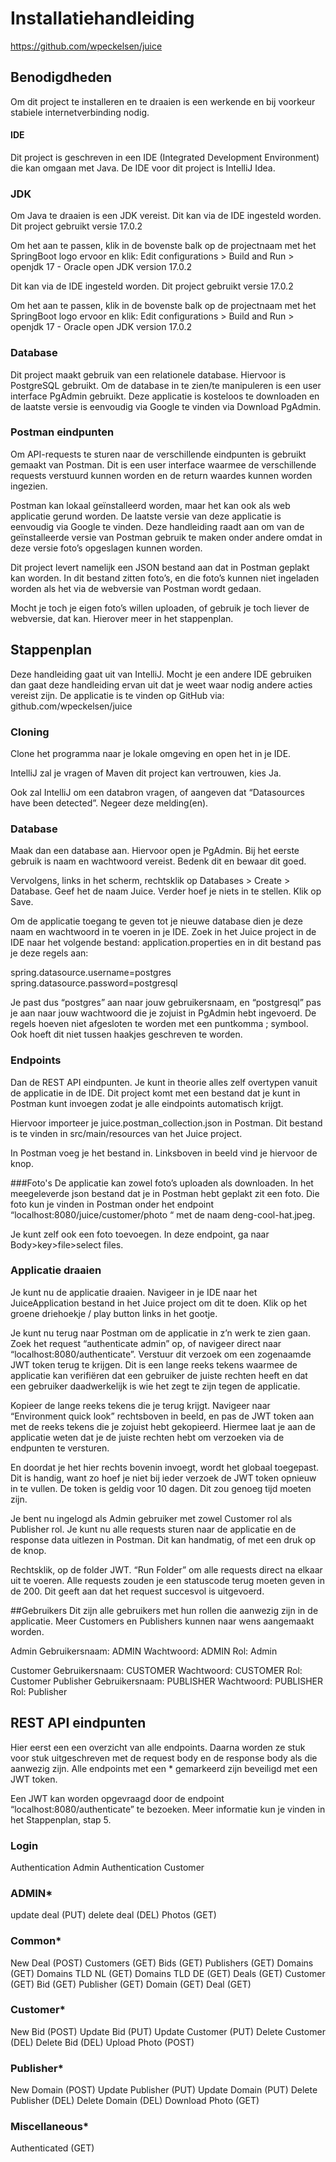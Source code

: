 

# Installatiehandleiding
https://github.com/wpeckelsen/juice





## Benodigdheden
Om dit project te installeren en te draaien is een werkende en bij voorkeur stabiele internetverbinding nodig.
 
#### IDE
Dit project is geschreven in een IDE (Integrated Development Environment) die kan omgaan met Java. De IDE voor dit project is IntelliJ Idea.

### JDK
Om Java te draaien is een JDK vereist. Dit kan via de IDE  ingesteld worden.  Dit project gebruikt versie 17.0.2

Om het aan te passen, klik in de bovenste balk op de projectnaam met het SpringBoot logo ervoor en klik: Edit configurations > Build and Run > openjdk 17 - Oracle open JDK version 17.0.2



Dit kan via de IDE ingesteld worden. Dit project gebruikt versie 17.0.2


Om het aan te passen, klik in de bovenste balk op de projectnaam met het SpringBoot logo ervoor en klik: Edit configurations > Build and Run > openjdk 17 - Oracle open JDK version 17.0.2



### Database
Dit project maakt gebruik van een relationele database. Hiervoor is PostgreSQL gebruikt. Om de database in te zien/te manipuleren is een user interface PgAdmin gebruikt. Deze applicatie is kosteloos te downloaden en de laatste versie is eenvoudig via Google te vinden via Download  PgAdmin.





### Postman eindpunten
Om API-requests te sturen naar de verschillende eindpunten is gebruikt gemaakt van Postman. Dit is een user interface waarmee de verschillende requests verstuurd kunnen worden en de return waardes kunnen worden ingezien.

Postman kan lokaal geïnstalleerd worden, maar het kan ook als web applicatie gerund worden. De laatste versie van deze applicatie is eenvoudig via Google te vinden. Deze handleiding raadt aan om van de geïnstalleerde versie van Postman gebruik te maken onder andere omdat in deze versie foto’s opgeslagen kunnen worden.

Dit project levert namelijk een JSON bestand aan dat in Postman geplakt kan worden. In dit bestand zitten foto’s, en die foto’s kunnen niet ingeladen worden als het via de webversie van Postman wordt gedaan.

Mocht je toch je eigen foto’s willen uploaden, of gebruik je toch liever de webversie, dat kan. Hierover meer in het stappenplan.






## Stappenplan

Deze handleiding gaat uit van IntelliJ. Mocht je een andere IDE gebruiken dan gaat deze handleiding ervan uit dat je weet waar nodig andere acties vereist zijn. De applicatie is te vinden op GitHub via: github.com/wpeckelsen/juice


### Cloning
Clone het programma naar je lokale omgeving en open het in je IDE.


IntelliJ zal je vragen of Maven dit project kan vertrouwen, kies Ja.


Ook zal IntelliJ om een databron vragen, of aangeven dat “Datasources have been detected”. Negeer deze melding(en).

### Database
Maak dan een database aan. Hiervoor open je PgAdmin. Bij het eerste gebruik is naam en wachtwoord vereist. Bedenk dit en bewaar dit goed.

Vervolgens, links in het scherm, rechtsklik op Databases > Create > Database. Geef het de naam Juice. Verder hoef je niets in te stellen. Klik op Save.


Om de applicatie toegang te geven tot je nieuwe database dien je deze naam en wachtwoord in te voeren in je IDE. Zoek in het Juice project in de IDE naar het volgende bestand: application.properties en in dit bestand pas je deze regels aan:

spring.datasource.username=postgres
spring.datasource.password=postgresql

Je past dus “postgres” aan naar jouw gebruikersnaam, en “postgresql” pas je aan naar jouw wachtwoord die je zojuist in PgAdmin hebt ingevoerd. De regels hoeven niet afgesloten te worden met een puntkomma ; symbool. Ook hoeft dit niet tussen haakjes geschreven te worden.


### Endpoints
Dan de REST API eindpunten. Je kunt in theorie alles zelf overtypen vanuit de applicatie in de IDE. Dit project komt met een bestand dat je kunt in Postman kunt invoegen zodat je alle eindpoints automatisch krijgt.

Hiervoor importeer je juice.postman_collection.json in Postman. Dit bestand is te vinden in src/main/resources van het Juice project.

In Postman voeg je het bestand in. Linksboven in beeld vind je hiervoor de knop.

###Foto's
De applicatie kan zowel foto’s uploaden als downloaden. In het meegeleverde json bestand dat je in Postman hebt geplakt zit een foto. Die foto kun je vinden in Postman onder het endpoint “localhost:8080/juice/customer/photo “ met de naam deng-cool-hat.jpeg.

Je kunt zelf ook een foto toevoegen. In deze endpoint, ga naar Body>key>file>select files.

### Applicatie draaien
Je kunt nu de applicatie draaien. Navigeer in je IDE naar het JuiceApplication bestand in het Juice project om dit te doen. Klik op het groene driehoekje / play button links in het gootje.

Je kunt nu terug naar Postman om de applicatie in z’n werk te zien gaan. Zoek het request “authenticate admin” op, of navigeer direct naar “localhost:8080/authenticate”. Verstuur dit verzoek om een zogenaamde JWT token terug te krijgen. Dit is een lange reeks tekens waarmee de applicatie kan verifiëren dat een gebruiker de juiste rechten heeft en dat een gebruiker daadwerkelijk is wie het zegt te zijn tegen de applicatie.

Kopieer de lange reeks tekens die je terug krijgt.
Navigeer naar “Environment quick look” rechtsboven in beeld, en pas de JWT token aan met de reeks tekens die je zojuist hebt gekopieerd. Hiermee laat je aan de applicatie weten dat je de juiste rechten hebt om verzoeken via de endpunten te versturen.


En doordat je het hier rechts bovenin invoegt, wordt het globaal toegepast. Dit is handig, want zo hoef je niet bij ieder verzoek de JWT token opnieuw in te vullen. De token is geldig voor 10 dagen. Dit zou genoeg tijd moeten zijn.


Je bent nu ingelogd als Admin gebruiker met zowel Customer rol als Publisher rol. Je kunt nu alle requests sturen naar de applicatie en de response data uitlezen in Postman. Dit kan handmatig, of met een druk op de knop.

Rechtsklik, op de folder JWT. “Run Folder” om alle requests direct na elkaar uit te voeren. Alle requests zouden je een statuscode terug moeten geven in de 200. Dit geeft aan dat het request succesvol is uitgevoerd.



##Gebruikers
Dit zijn alle gebruikers met hun rollen die aanwezig zijn in de applicatie. Meer Customers en Publishers kunnen naar wens aangemaakt worden.

Admin
Gebruikersnaam: 	ADMIN
Wachtwoord: 		ADMIN
Rol: 			Admin

Customer
Gebruikersnaam:	CUSTOMER
Wachtwoord: 		CUSTOMER
Rol: 			Customer
Publisher
Gebruikersnaam:	PUBLISHER
Wachtwoord:		PUBLISHER
Rol:			Publisher

## REST API eindpunten

Hier eerst een een overzicht van alle endpoints. Daarna worden ze stuk voor stuk uitgeschreven met de request body en de response body als die aanwezig zijn. Alle endpoints met een * gemarkeerd zijn beveiligd met een JWT token.

Een JWT kan worden opgevraagd door de endpoint “localhost:8080/authenticate” te bezoeken. Meer informatie kun je vinden in het Stappenplan, stap 5.


### Login
Authentication Admin
Authentication Customer
### ADMIN*
update deal (PUT)
delete deal (DEL)
Photos (GET)
### Common*
New Deal (POST)
Customers (GET)
Bids (GET)
Publishers (GET)
Domains (GET)
Domains TLD NL (GET)
Domains TLD DE (GET)
Deals (GET)
Customer (GET)
Bid (GET)
Publisher (GET)
Domain (GET)
Deal (GET)
### Customer*
New Bid (POST)
Update Bid (PUT)
Update Customer (PUT)
Delete Customer (DEL)
Delete Bid (DEL)
Upload Photo (POST)
### Publisher*
New Domain (POST)
Update Publisher (PUT)
Update Domain (PUT)
Delete Publisher (DEL)
Delete Domain (DEL)
Download Photo (GET)
### Miscellaneous*
Authenticated (GET)
